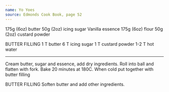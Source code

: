 ```yaml
---
name: Yo Yoes
source: Edmonds Cook Book, page 52
---
```


175g (6oz) butter
50g (2oz) icing sugar
Vanilla essence
175g (6oz) flour
50g (2oz) custard powder

BUTTER FILLING
1 T butter
6 T icing sugar
1 T custard powder
1-2 T hot water

---

Cream butter, sugar and essence, add dry ingredients.  Roll into ball and flatten with fork.  Bake 20 minutes at 180C.  When cold put together with butter filling

BUTTER FILLING
Soften butter and add other ingredients.

